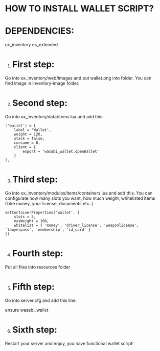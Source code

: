 # HOW TO INSTALL WALLET SCRIPT?

# DEPENDENCIES:
ox_inventory
es_extended

1. # First step:
Go into ox_inventory/web/images and put wallet.png into folder. You can find image in inventory-image folder.

2. # Second step:
Go into ox_inventory/data/items.lua and add this:

	['wallet'] = {
		label = 'Wallet',
		weight = 120,
		stack = false,
		consume = 0,
		client = {
			export = 'wasabi_wallet.openWallet'
		}
	},

3. # Third step:
Go into ox_inventory/modules/items/containers.lua and add this.
You can configurate how many slots you want, how much weight, whitelisted items (Like money, your license, documents etc..) 

	setContainerProperties('wallet', {
		slots = 5,
		maxWeight = 100,
		whitelist = { 'money', 'driver_license', 'weaponlicense', 'lawyerpass', 'membership', 'id_card' } 
	})

4. # Fourth step:
Put all files into resources folder

5. # Fifth step:
Go into server.cfg and add this line:

ensure wasabi_wallet

6. # Sixth step:
Restart your server and enjoy, you have functional wallet script!

